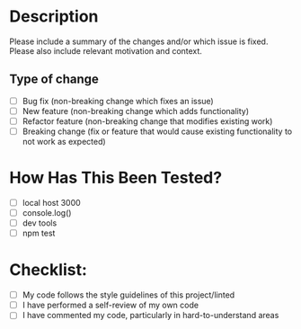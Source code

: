 # Description
Please include a summary of the changes and/or which issue is fixed. Please also include relevant 
motivation and context.

## Type of change
- [ ] Bug fix (non-breaking change which fixes an issue)
- [ ] New feature (non-breaking change which adds functionality)
- [ ] Refactor feature (non-breaking change that modifies existing work)
- [ ] Breaking change (fix or feature that would cause existing functionality to not work as expected)

# How Has This Been Tested?
- [ ] local host 3000
- [ ] console.log()
- [ ] dev tools
- [ ] npm test

# Checklist:
- [ ] My code follows the style guidelines of this project/linted
- [ ] I have performed a self-review of my own code
- [ ] I have commented my code, particularly in hard-to-understand areas
